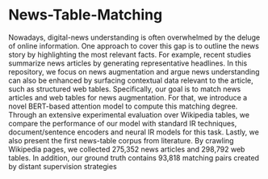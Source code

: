 # News-Table-Matching

Nowadays, digital-news understanding is often overwhelmed by the deluge of online information. One approach to cover this gap is to outline the news story by highlighting the most relevant facts. For example, recent studies summarize news articles by generating representative headlines.  In this repository,  we focus on news augmentation and argue news understanding can also be enhanced by surfacing contextual data relevant to the article, such as structured web tables. Specifically, our goal is to match news articles and web tables for news augmentation. For that, we introduce a novel BERT-based attention model to compute this matching degree. Through an extensive experimental evaluation over Wikipedia tables, we compare the performance of our model with standard IR techniques, document/sentence encoders and neural IR models for this task. Lastly, we also present the first news-table corpus from literature. By crawling Wikipedia pages, we collected 275,352 news articles and 298,792 web tables. In addition, our ground truth contains 93,818 matching pairs created by distant supervision strategies
